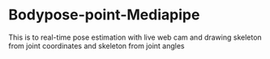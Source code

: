 # Bodypose-point-Mediapipe
This is to real-time pose estimation with live web cam and  drawing skeleton from joint coordinates and skeleton from joint angles
